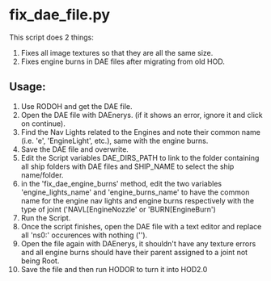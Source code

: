 # fix_dae_file.py

This script does 2 things:

1. Fixes all image textures so that they are all the same size.
2. Fixes engine burns in DAE files after migrating from old HOD.

## Usage:

1. Use RODOH and get the DAE file.
2. Open the DAE file with DAEnerys. (if it shows an error, ignore it and click on continue).
3. Find the Nav Lights related to the Engines and note their common name (i.e. 'e', 'EngineLight', etc.), same with the engine burns.
4. Save the DAE file and overwrite.
5. Edit the Script variables DAE_DIRS_PATH to link to the folder containing all ship folders with DAE files and SHIP_NAME to select the ship name/folder.
6. in the 'fix_dae_engine_burns' method, edit the two variables 'engine_lights_name' and 'engine_burns_name' to have the common name for the engine nav lights and engine burns respectively with the type of joint ('NAVL[EngineNozzle' or 'BURN[EngineBurn')
7. Run the Script.
8. Once the script finishes, open the DAE file with a text editor and replace all 'ns0:' occurences with nothing ('').
9. Open the file again with DAEnerys, it shouldn't have any texture errors and all engine burns should have their parent assigned to a joint not being Root.
10. Save the file and then run HODOR to turn it into HOD2.0
